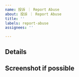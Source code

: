 ```yaml
---
name: 投诉 ｜ Report Abuse
about: 投诉 ｜ Report Abuse
title: ''
labels: report-abuse
assignees: ''

---
```


## Details

## Screenshot if possible
